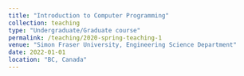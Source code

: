 ```yaml
---
title: "Introduction to Computer Programming"
collection: teaching
type: "Undergraduate/Graduate course"
permalink: /teaching/2020-spring-teaching-1
venue: "Simon Fraser University, Engineering Science Department"
date: 2022-01-01
location: "BC, Canada"
---
```


